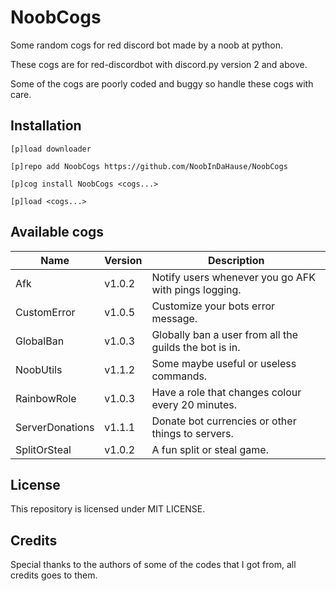 # NoobCogs

Some random cogs for red discord bot made by a noob at python.

These cogs are for red-discordbot with discord.py version 2 and above.

Some of the cogs are poorly coded and buggy so handle these cogs with care.

## Installation

```
[p]load downloader

[p]repo add NoobCogs https://github.com/NoobInDaHause/NoobCogs

[p]cog install NoobCogs <cogs...>

[p]load <cogs...>
```

## Available cogs

| Name            |  Version  | Description                                                      |
| --------------- | --------- | ---------------------------------------------------------------- |
| Afk             |  v1.0.2   | Notify users whenever you go AFK with pings logging.             |
| CustomError     |  v1.0.5   | Customize your bots error message.                               |
| GlobalBan       |  v1.0.3   | Globally ban a user from all the guilds the bot is in.           |
| NoobUtils       |  v1.1.2   | Some maybe useful or useless commands.                           |
| RainbowRole     |  v1.0.3   | Have a role that changes colour every 20 minutes.                |
| ServerDonations |  v1.1.1   | Donate bot currencies or other things to servers.                |
| SplitOrSteal    |  v1.0.2   | A fun split or steal game.                                       |

## License

This repository is licensed under MIT LICENSE.

## Credits

Special thanks to the authors of some of the codes that I got from, all credits goes to them.
